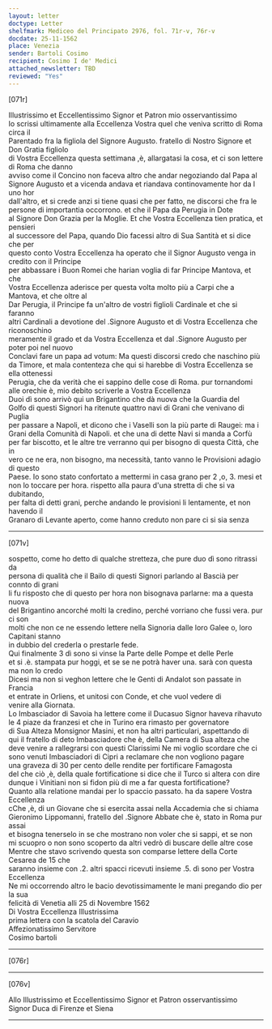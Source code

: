 ```yaml
---
layout: letter
doctype: Letter
shelfmark: Mediceo del Principato 2976, fol. 71r-v, 76r-v
docdate: 25-11-1562
place: Venezia
sender: Bartoli Cosimo
recipient: Cosimo I de' Medici
attached_newsletter: TBD
reviewed: "Yes"
---
```


[071r]  
  
  
Illustrissimo et Eccellentissimo Signor et Patron mio osservantissimo  
Io scrissi ultimamente alla Eccellenza Vostra quel che veniva scritto di Roma circa il  
Parentado fra la figliola del Signore Augusto. fratello di Nostro Signore et Don Gratia figliolo  
di Vostra Eccellenza questa settimana ,è, allargatasi la cosa, et ci son lettere di Roma che danno  
avviso come il Concino non faceva altro che andar negoziando dal Papa al  
Signore Augusto et a vicenda andava et riandava continovamente hor da l uno hor  
dall'altro, et si crede anzi si tiene quasi che per fatto, ne discorsi che fra le  
persone di importantia occorrono. et che il Papa da Perugia in Dote  
al Signore Don Grazia per la Moglie. Et che Vostra Eccellenza tien pratica, et pensieri  
al successore del Papa, quando Dio facessi altro di Sua Santità et si dice che per  
questo conto Vostra Eccellenza ha operato che il Signor Augusto venga in credito con il Principe  
per abbassare i Buon Romei che harian voglia di far Principe Mantova, et che  
Vostra Eccellenza aderisce per questa volta molto più a Carpi che a Mantova, et che oltre al  
Dar Perugia, il Principe fa un'altro de vostri figlioli Cardinale et che si faranno  
altri Cardinali a devotione del .Signore Augusto et di Vostra Eccellenza che riconoschino  
meramente il grado et da Vostra Eccellenza et dal .Signore Augusto per poter poi nel nuovo  
Conclavi fare un papa ad votum: Ma questi discorsi credo che naschino più  
da Timore, et mala contenteza che qui si harebbe di Vostra Eccellenza se ella ottenessi  
Perugia, che da verità che ei sappino delle cose di Roma. pur tornandomi  
alle orechie è, mio debito scriverle a Vostra Eccellenza  
Duoi dì sono arrivò qui un Brigantino che dà nuova che la Guardia del  
Golfo di questi Signori ha ritenute quattro navi di Grani che venivano di Puglia  
per passare a Napoli, et dicono che i Vaselli son la più parte di Raugei: ma i  
Grani della Comunità di Napoli. et che una di dette Navi si manda a Corfù  
per far biscotto, et le altre tre verranno qui per bisogno di questa Città, che in  
vero ce ne era, non bisogno, ma necessità, tanto vanno le Provisioni adagio di questo  
Paese. Io sono stato confortato a mettermi in casa grano per 2 ,o, 3. mesi et  
non lo toccare per hora. rispetto alla paura d'una stretta di che si va dubitando,  
per falta di detti grani, perche andando le provisioni li lentamente, et non havendo il  
Granaro di Levante aperto, come hanno creduto non pare ci si sia senza  
  
---  

[071v]  
  
  
sospetto, come ho detto di qualche stretteza, che pure duo dì sono ritrassi da  
persona di qualità che il Bailo di questi Signori parlando al Bascià per connto di grani  
li fu risposto che di questo per hora non bisognava parlarne: ma a questa nuova  
del Brigantino ancorché molti la credino, perché vorriano che fussi vera. pur ci son  
molti che non ce ne essendo lettere nella Signoria dalle loro Galee o, loro Capitani stanno  
in dubbio del crederla o prestarle fede.  
Qui finalmente 3 dì sono si vinse la Parte delle Pompe et delle Perle  
et si .è. stampata pur hoggi, et se se ne potrà haver una. sarà con questa ma non lo credo  
Dicesi ma non si veghon lettere che le Genti di Andalot son passate in Francia  
et entrate in Orliens, et unitosi con Conde, et che vuol vedere di  
venire alla Giornata.  
Lo Imbasciador di Savoia ha lettere come il Ducasuo Signor haveva rihavuto  
le 4 piaze da franzesi et che in Turino era rimasto per governatore  
di Sua Alteza Monsignor Masini, et non ha altri particulari, aspettando di  
qui il fratello di deto Imbasciadore che è, della Camera di Sua alteza che  
deve venire a rallegrarsi con questi Clarissimi Ne mi voglio scordare che ci  
sono venuti Imbasciadori di Cipri a reclamare che non vogliono pagare  
una graveza di 30 per cento delle rendite per fortificare Famagosta  
del che ciò ,è, della quale fortificatione si dice che il Turco si altera con dire  
dunque i Vinitiani non si fidon più di me a far questa fortificatione?   
Quanto alla relatione mandai per lo spaccio passato. ha da sapere Vostra Eccellenza  
cChe ,è, di un Giovane che si esercita assai nella Accademia che si chiama  
Gieronimo Lippomanni, fratello del .Signore Abbate che è, stato in Roma pur assai  
et bisogna tenerselo in se che mostrano non voler che si sappi, et se non  
mi scuopro o non sono scoperto da altri vedrò di buscare delle altre cose  
Mentre che stavo scrivendo questa son comparse lettere della Corte Cesarea de 15 che  
saranno insieme con .2. altri spacci ricevuti insieme .5. dì sono per Vostra Eccellenza  
Ne mi occorrendo altro le bacio devotissimamente le mani pregando dio per la sua  
felicità di Venetia alli 25 di Novembre 1562  
Di Vostra Eccellenza Illustrissima  
prima lettera con la scatola del Caravio  
Affezionatissimo Servitore  
Cosimo bartoli  
  
---  

[076r]  
  
  
  
---  

[076v]  
  
  
Allo Illustrissimo et Eccellentissimo Signor et Patron osservantissimo  
Signor Duca di Firenze et Siena  
  
---  

